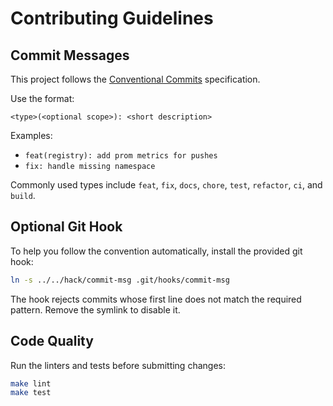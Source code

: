 # Contributing Guidelines

## Commit Messages

This project follows the [Conventional Commits](https://www.conventionalcommits.org/) specification.

Use the format:

```
<type>(<optional scope>): <short description>
```

Examples:

- `feat(registry): add prom metrics for pushes`
- `fix: handle missing namespace`

Commonly used types include `feat`, `fix`, `docs`, `chore`, `test`, `refactor`, `ci`, and `build`.

## Optional Git Hook

To help you follow the convention automatically, install the provided git hook:

```bash
ln -s ../../hack/commit-msg .git/hooks/commit-msg
```

The hook rejects commits whose first line does not match the required pattern. Remove the symlink to disable it.

## Code Quality

Run the linters and tests before submitting changes:

```bash
make lint
make test
```
